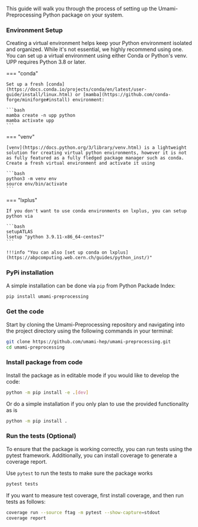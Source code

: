 This guide will walk you through the process of setting up the Umami-Preprocessing Python package on your system.

### Environment Setup

Creating a virtual environment helps keep your Python environment isolated and organized.
While it's not essential, we highly recommend using one.
You can set up a virtual environment using either Conda or Python's venv.
UPP requires Python 3.8 or later.

=== "conda"

    Set up a fresh [conda](https://docs.conda.io/projects/conda/en/latest/user-guide/install/linux.html) or [mamba](https://github.com/conda-forge/miniforge#install) environment:

    ```bash
    mamba create -n upp python
    mamba activate upp
    ```

=== "venv"

    [venv](https://docs.python.org/3/library/venv.html) is a lightweight solution for creating virtual python environments, however it is not as fully featured as a fully fledged package manager such as conda.
    Create a fresh virtual environment and activate it using

    ```bash
    python3 -m venv env
    source env/bin/activate
    ```

=== "lxplus"

    If you don't want to use conda environments on lxplus, you can setup python via

    ```bash
    setupATLAS
    lsetup "python 3.9.11-x86_64-centos7"
    ```

    !!!info "You can also [set up conda on lxplus](https://abpcomputing.web.cern.ch/guides/python_inst/)"


### PyPi installation 

A simple installation can be done via `pip` from Python Packade Index:

```bash
pip install umami-preprocessing
```

### Get the code

Start by cloning the Umami-Preprocessing repository and navigating into the project directory using the following commands in your terminal:

```bash
git clone https://github.com/umami-hep/umami-preprocessing.git
cd umami-preprocessing
```

### Install package from code 

Install the package as in editable mode if you would like to develop the code:

```bash
python -m pip install -e .[dev]
```

Or do a simple installation if you only plan to use the provided functionality as is

```bash
python -m pip install .
```

### Run the tests (Optional)

To ensure that the package is working correctly, you can run tests using the pytest framework. 
Additionally, you can install coverage to generate a coverage report.

Use ```pytest``` to run the tests to make sure the package works

```bash
pytest tests 
```

If you want to measure test coverage, first install coverage, and then run tests as follows:

```bash
coverage run --source ftag -m pytest --show-capture=stdout
coverage report 
```
